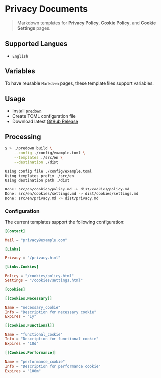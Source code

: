 # Privacy Documents

> Markdown templates for **Privacy Policy**, **Cookie Policy**, and **Cookie Settings** pages.

## Supported Langues

* `English`

## Variables

To have reusable `Markdown` pages, these template files support variables.

## Usage

 * Install [`predown`](https://github.com/sbstjn/predown)
 * Create TOML configuration file
 * Download latest [GitHub Release](https://github.com/sbstjn/privacy/releases)

## Processing

```bash
$ > ./predown build \
    --config ./config/example.toml \
    --templates ./src/en \
    --destination ./dist

Using config file ./config/example.toml
Using templates prefix ./src/en
Using destination path ./dist

Done: src/en/cookies/policy.md -> dist/cookies/policy.md
Done: src/en/cookies/settings.md -> dist/cookies/settings.md
Done: src/en/privacy.md -> dist/privacy.md
````

### Configuration

The current templates support the following configuration:

```toml
[Contact]

Mail = "privacy@example.com"

[Links]

Privacy = "/privacy.html"

[Links.Cookies]

Policy = "/cookies/policy.html"
Settings = "/cookies/settings.html"

[Cookies]

[[Cookies.Necessary]]

Name = "necessary_cookie"
Info = "Description for necessary cookie"
Expires = "1y"

[[Cookies.Functional]]

Name = "functional_cookie"
Info = "Description for functional cookie"
Expires = "10d"

[[Cookies.Performance]]

Name = "performance_cookie"
Info = "Description for performance cookie"
Expires = "100m"
```